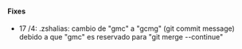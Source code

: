#### Fixes
* 17
  /4: .zshalias: cambio de "gmc" a "gcmg" (git commit message) debido a que "gmc" es reservado para "git merge --continue" 

